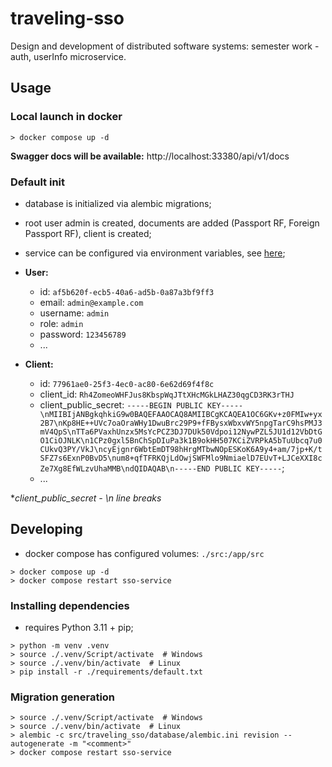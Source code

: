 # traveling-sso
Design and development of distributed software systems: semester work - auth, userInfo microservice.


## Usage

### Local launch in docker

```shell
> docker compose up -d
```

**Swagger docs will be available:** http://localhost:33380/api/v1/docs

### Default init

- database is initialized via alembic migrations;
- root user admin is created, documents are added (Passport RF, Foreign Passport RF), client is created;


- service can be configured via environment variables, see [here](./src/traveling_sso/config.py);


- **User:**
  - id: `af5b620f-ecb5-40a6-ad5b-0a87a3bf9ff3`
  - email: `admin@example.com`
  - username: `admin`
  - role: `admin`
  - password: `123456789`
  - ...


- **Client:**
  - id: `77961ae0-25f3-4ec0-ac80-6e62d69f4f8c`
  - client_id: `Rh4ZomeoWHFJus8KbspWqJTtXHcMGkLHAZ30qgCD3RK3rTHJ`
  - client_public_secret: `-----BEGIN PUBLIC KEY-----\nMIIBIjANBgkqhkiG9w0BAQEFAAOCAQ8AMIIBCgKCAQEA1OC6GKv+z0FMIw+yx2B7\nKp8HE++UVc7oaOraWHy1DwuBrc29P9+fFBysxWbxvWY5npgTarC9hsPMJ3mV4QpS\nTTa6PVaxhUnzx5MsYcPCZ3DJ7DUk50Vdpoi12NywPZL5JU1d12VbDtGO1CiOJNLK\n1CPz0gxl5BnChSpDIuPa3k1B9okHH507KCiZVRPkA5bTuUbcq7u0CUkvQ3PY/VkJ\ncyEjgnr6WbtEmDT98hHrgMTbwNOpESKoK6A9y4+am/7jp+K/tSFZ7s6ExnP0BvD5\num8+qfTFRKQjLdOwjSWFMlo9NmiaelD7EUvT+LJCeXXI8cZe7Xg8EfWLzvUhaMMB\ndQIDAQAB\n-----END PUBLIC KEY-----`;
  - ...

**client_public_secret - \n line breaks* 


## Developing

- docker compose has configured volumes: `./src:/app/src`

```shell
> docker compose up -d
> docker compose restart sso-service
```

### Installing dependencies

- requires Python 3.11 + pip;

```shell
> python -m venv .venv
> source ./.venv/Script/activate  # Windows
> source ./.venv/bin/activate  # Linux
> pip install -r ./requirements/default.txt
```

### Migration generation

```shell
> source ./.venv/Script/activate  # Windows
> source ./.venv/bin/activate  # Linux
> alembic -c src/traveling_sso/database/alembic.ini revision --autogenerate -m "<comment>"
> docker compose restart sso-service
```
